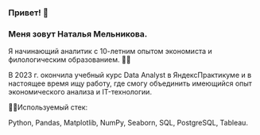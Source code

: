 ### Привет! 👋

### Меня зовут Наталья Мельникова.

Я начинающий аналитик с 10-летним опытом экономиста и филологическим образованием. 👩‍🏫

В 2023 г. окончила учебный курс Data Analyst в ЯндексПрактикуме и в настоящее время ищу работу, где смогу объединить имеющийся опыт экономического анализа и IT-технологии.

👩‍💻Используемый стек:

Python, Pandas, Matplotlib, NumPy, Seaborn, SQL, PostgreSQL, Tableau.





